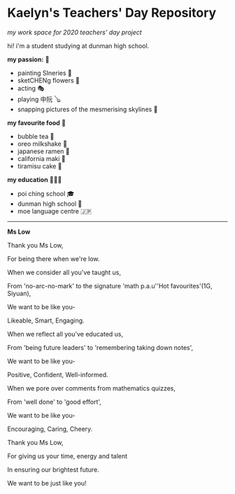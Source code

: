 # Kaelyn's Teachers' Day Repository 
_my work space for 2020 teachers' day project_


hi! i'm a student studying at dunman high school. 

**my passion:** 💓
- painting SIneries 🌄
- sketCHENg flowers 🌻
- acting 🎭
- playing 中阮 🪕
- snapping pictures of the mesmerising skylines 🌈


**my favourite food** 🏪
- bubble tea 🍵
- oreo milkshake 🥤
- japanese ramen 🍜
- california maki 🍙
- tiramisu cake 🍮
 
 **my education** 👩🏻‍🎓
 - poi ching school 🎓
 - dunman high school 📖
 - moe language centre 🇯🇵
 
-------------

**Ms Low**


Thank you Ms Low,

For being there when we're low. 

When we consider all you've taught us, 

From 'no-arc-no-mark' to the signature 'math p.a.u''Hot favourites'(1G, Siyuan), 

We want to be like you- 

Likeable, Smart, Engaging.

When we reflect all you've educated us, 

From 'being future leaders' to 'remembering taking down notes', 

We want to be like you- 

Positive, Confident, Well-informed. 

When we pore over comments from mathematics quizzes, 

From 'well done' to 'good effort', 

We want to be like you- 

Encouraging, Caring, Cheery. 

Thank you Ms Low, 

For giving us your time, energy and talent

In ensuring our brightest future. 

We want to be just like you! 
